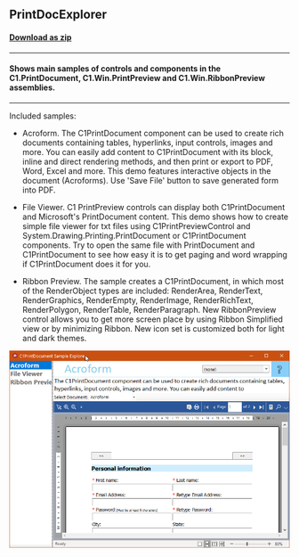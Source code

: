 ## PrintDocExplorer
#### [Download as zip](https://grapecity.github.io/DownGit/#/home?url=https://github.com/GrapeCity/ComponentOne-WinForms-Samples/tree/master/Core\PrintDocument\CS\PrintDocExplorer)
____
#### Shows main samples of controls and components in the C1.PrintDocument, C1.Win.PrintPreview and C1.Win.RibbonPreview assemblies.
____
Included samples:

* Acroform.
  The C1PrintDocument component can be used to create rich documents containing tables, hyperlinks, input controls, images and more. 
  You can easily add content to C1PrintDocument with its block, inline and direct rendering methods, and then print or export to PDF, 
  Word, Excel and more. This demo features interactive objects in the document (Acroforms). 
  Use 'Save File' button to save generated form into PDF. 

* File Viewer.
  C1 PrintPreview controls can display both C1PrintDocument and Microsoft's PrintDocument content. 
  This demo shows how to create simple file viewer for txt files using C1PrintPreviewControl and System.Drawing.Printing.PrintDocument 
  or C1PrintDocument components. Try to open the same file with PrintDocument and C1PrintDocument to see how easy 
  it is to get paging and word wrapping if C1PrintDocument does it for you.

* Ribbon Preview.
  The sample creates a C1PrintDocument, in which most of the RenderObject types are included: RenderArea, RenderText, RenderGraphics, RenderEmpty, 
  RenderImage, RenderRichText, RenderPolygon, RenderTable, RenderParagraph.
  New RibbonPreview control allows you to get more screen place by using Ribbon Simplified view or by minimizing Ribbon.
  New icon set is customized both for light and dark themes.

![screenshot](screenshot.PNG)
